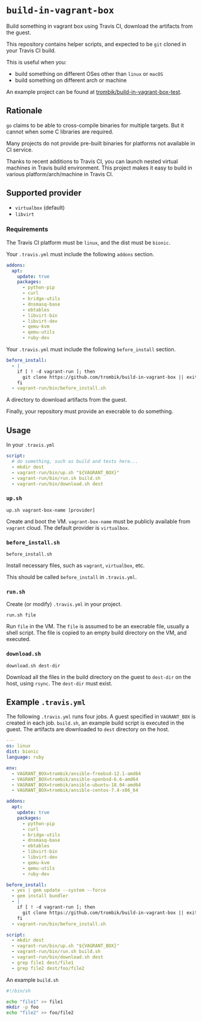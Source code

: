 # `build-in-vagrant-box`

Build something in vagrant box using Travis CI, download the artifacts from
the guest.

This repository contains helper scripts, and expected to be `git` cloned in
your Travis CI build.

This is useful when you:

- build something on different OSes other than `linux` or `macOS`
- build something on different arch or machine

An example project can be found at
[trombik/build-in-vagrant-box-test](https://github.com/trombik/build-in-vagrant-box-test).

## Rationale

`go` claims to be able to cross-compile binaries for multiple targets. But it
cannot when some C libraries are required.

Many projects do not provide pre-built binaries for platforms not available in
CI service.

Thanks to recent additions to Travis CI, you can launch nested virtual
machines in Travis build environment. This project makes it easy to build in
various platform/arch/machine in Travis CI.

## Supported provider

- `virtualbox` (default)
- `libvirt`

### Requirements

The Travis CI platform must be `linux`, and the dist must be `bionic`.

Your `.travis.yml` must include the following `addons` section.

```yaml
addons:
  apt:
    update: true
    packages:
      - python-pip
      - curl
      - bridge-utils
      - dnsmasq-base
      - ebtables
      - libvirt-bin
      - libvirt-dev
      - qemu-kvm
      - qemu-utils
      - ruby-dev
```

Your `.travis.yml` must include the following `before_install` section.

```yaml
before_install:
  - |
    if [ ! -d vagrant-run ]; then
      git clone https://github.com/trombik/build-in-vagrant-box || exit 1
    fi
  - vagrant-run/bin/before_install.sh
```

A directory to download artifacts from the guest.

Finally, your repository must provide an execrable to do something.

## Usage

In your `.travis.yml`

```yaml
script:
  # do something, such as build and tests here...
  - mkdir dest
  - vagrant-run/bin/up.sh "${VAGRANT_BOX}"
  - vagrant-run/bin/run.sh build.sh
  - vagrant-run/bin/download.sh dest
```

### `up.sh`

```
up.sh vagrant-box-name [provider]
```

Create and boot the VM. `vagrant-box-name` must be publicly available from
`vagrant` cloud. The default provider is `virtualbox`.

### `before_install.sh`

```
before_install.sh
```

Install necessary files, such as `vagrant`, `virtualbox`, etc.

This should be called `before_install` in `.travis.yml`.

### `run.sh`

Create (or modify) `.travis.yml` in your project.

```
run.sh file
```

Run `file` in the VM. The `file` is assumed to be an execrable file, usually a
shell script. The file is copied to an empty build directory on the VM, and
executed.

### `download.sh`

```
download.sh dest-dir
```

Download all the files in the build directory on the guest to `dest-dir` on
the host, using `rsync`. The `dest-dir` must exist.

## Example `.travis.yml`

The following `.travis.yml` runs four jobs. A guest specified in `VAGRANT_BOX`
is created in each job. `build.sh`, an example build script is executed in the
guest. The artifacts are downloaded to `dest` directory on the host.

```yaml
---
os: linux
dist: bionic
language: ruby

env:
  - VAGRANT_BOX=trombik/ansible-freebsd-12.1-amd64
  - VAGRANT_BOX=trombik/ansible-openbsd-6.6-amd64
  - VAGRANT_BOX=trombik/ansible-ubuntu-18.04-amd64
  - VAGRANT_BOX=trombik/ansible-centos-7.4-x86_64

addons:
  apt:
    update: true
    packages:
      - python-pip
      - curl
      - bridge-utils
      - dnsmasq-base
      - ebtables
      - libvirt-bin
      - libvirt-dev
      - qemu-kvm
      - qemu-utils
      - ruby-dev

before_install:
  - yes | gem update --system --force
  - gem install bundler
  - |
    if [ ! -d vagrant-run ]; then
      git clone https://github.com/trombik/build-in-vagrant-box || exit 1
    fi
  - vagrant-run/bin/before_install.sh

script:
  - mkdir dest
  - vagrant-run/bin/up.sh "${VAGRANT_BOX}"
  - vagrant-run/bin/run.sh build.sh
  - vagrant-run/bin/download.sh dest
  - grep file1 dest/file1
  - grep file2 dest/foo/file2
```

An example `build.sh`

```sh
#!/bin/sh

echo "file1" >> file1
mkdir -p foo
echo "file2" >> foo/file2
```
